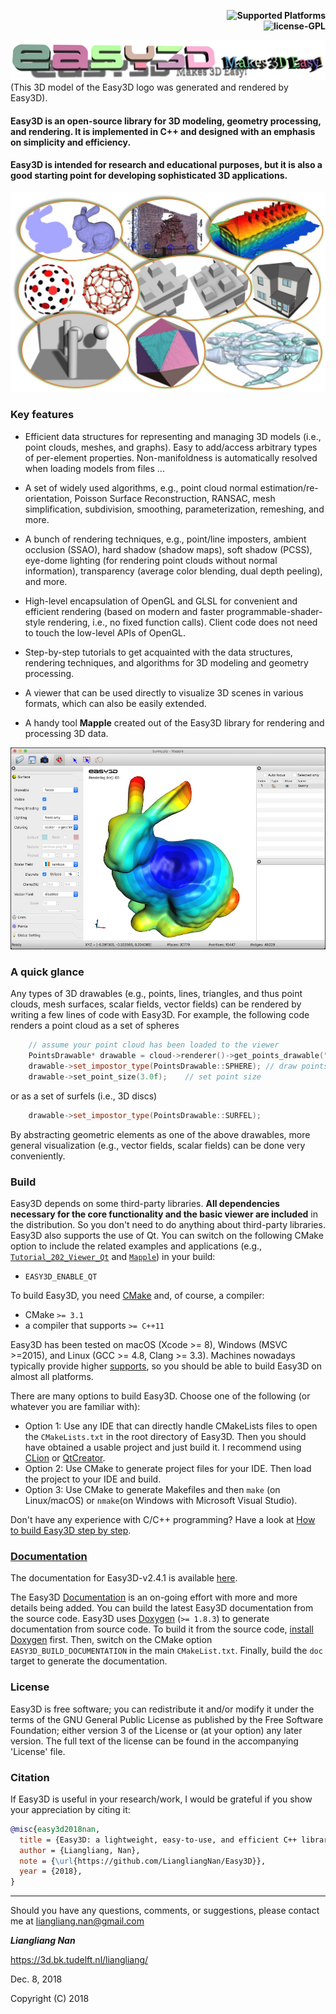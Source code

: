<p align="right">
    <b> <img src="https://img.shields.io/badge/platforms-Windows%20%7C%20macOS%20%7C%20Linux-green" title="Supported Platforms"/> </b> <br>
    <b> <img src="https://img.shields.io/badge/license-GPL-blue" title="license-GPL"/> </b> <br>
</p>

![Overview of Easy3D](resources/images/logo.jpg)
(This 3D model of the Easy3D logo was generated and rendered by Easy3D).

#### Easy3D is an open-source library for 3D modeling, geometry processing, and rendering. It is implemented in C++ and designed with an emphasis on simplicity and efficiency. 
#### Easy3D is intended for research and educational purposes, but it is also a good starting point for developing sophisticated 3D applications.

![Overview of Easy3D](resources/images/overview.jpg)

### Key features ###
* Efficient data structures for representing and managing 3D models (i.e., point clouds, meshes, and graphs). 
  Easy to add/access arbitrary types of per-element properties. Non-manifoldness is automatically resolved when 
  loading models from files ...
  
* A set of widely used algorithms, e.g., point cloud normal estimation/re-orientation, Poisson Surface Reconstruction, RANSAC, mesh simplification, subdivision, smoothing, parameterization, remeshing, and more.
   
* A bunch of rendering techniques, e.g., point/line imposters, ambient occlusion (SSAO), hard shadow (shadow maps), 
  soft shadow (PCSS), eye-dome lighting (for rendering point clouds without normal information), transparency (average 
  color blending, dual depth peeling), and more.
   
* High-level encapsulation of OpenGL and GLSL for convenient and efficient rendering (based on modern and faster
  programmable-shader-style rendering, i.e., no fixed function calls). Client code does not need to touch the low-level 
  APIs of OpenGL. 
  
* Step-by-step tutorials to get acquainted with the data structures, rendering techniques, and algorithms 
  for 3D modeling and geometry processing. 
    
* A viewer that can be used directly to visualize 3D scenes in various formats, which can also be easily extended.

* A handy tool <b>Mapple</b> created out of the Easy3D library for rendering and processing 3D data.

![Overview of Easy3D](resources/images/mapple.jpg)
 
### A quick glance ###

Any types of 3D drawables (e.g., points, lines, triangles, and thus point clouds, mesh surfaces, scalar fields, 
vector fields) can be rendered by writing a few lines of code with Easy3D. For example, the following code renders a 
point cloud as a set of spheres

```c++
    // assume your point cloud has been loaded to the viewer
    PointsDrawable* drawable = cloud->renderer()->get_points_drawable("vertices");
    drawable->set_impostor_type(PointsDrawable::SPHERE); // draw points as spheres.
    drawable->set_point_size(3.0f);    // set point size
```
or as a set of surfels (i.e., 3D discs)

```c++ 
    drawable->set_impostor_type(PointsDrawable::SURFEL);
``` 

By abstracting geometric elements as one of the above drawables, more general visualization (e.g., vector fields, 
scalar fields) can be done very conveniently.

### Build
Easy3D depends on some third-party libraries. **All dependencies necessary for the core functionality and the basic
viewer are included** in the distribution. So you don't need to do anything about third-party libraries. Easy3D 
also supports the use of Qt. You can switch on the following CMake option to include the related examples and 
applications (e.g., 
            [`Tutorial_202_Viewer_Qt`](https://github.com/LiangliangNan/Easy3D/tree/master/tutorials/Tutorial_202_Viewer_Qt) 
            and [`Mapple`](https://github.com/LiangliangNan/Easy3D/tree/master/applications/Mapple)) 
in your build:

- `EASY3D_ENABLE_QT`

To build Easy3D, you need [CMake](https://cmake.org/download/) and, of course, a compiler:

- CMake `>= 3.1`
- a compiler that supports `>= C++11`

Easy3D has been tested on macOS (Xcode >= 8), Windows (MSVC >=2015), and Linux (GCC >= 4.8, Clang >= 3.3). Machines 
nowadays typically provide higher [supports](https://en.cppreference.com/w/cpp/compiler_support), so you should be able 
to build Easy3D on almost all platforms.

There are many options to build Easy3D. Choose one of the following (or whatever you are familiar with):

- Option 1: Use any IDE that can directly handle CMakeLists files to open the `CMakeLists.txt` in the root directory of Easy3D. Then you should have obtained a usable project and just build it. I recommend using 
[CLion](https://www.jetbrains.com/clion/) or [QtCreator](https://www.qt.io/product).
- Option 2: Use CMake to generate project files for your IDE. Then load the project to your IDE and build.
- Option 3: Use CMake to generate Makefiles and then `make` (on Linux/macOS) or `nmake`(on Windows with Microsoft 
  Visual Studio).

Don't have any experience with C/C++ programming? 
Have a look at <a href="https://github.com/LiangliangNan/Easy3D/blob/master/HowToBuild.md">How to build Easy3D step by step</a>.


### [Documentation](https://3d.bk.tudelft.nl/liangliang/software/easy3d_doc/html/classes.html)
The documentation for Easy3D-v2.4.1 is available [here](https://3d.bk.tudelft.nl/liangliang/software/easy3d_doc/html/classes.html).

The Easy3D [Documentation](https://3d.bk.tudelft.nl/liangliang/software/easy3d_doc/html/classes.html) is an on-going effort
with more and more details being added. You can build the latest Easy3D documentation from the source code.
Easy3D uses [Doxygen](https://www.doxygen.nl/index.html) (`>= 1.8.3`) to generate documentation from source code. 
To build it from the source code, [install Doxygen](https://www.doxygen.nl/manual/install.html) first. 
Then, switch on the CMake option `EASY3D_BUILD_DOCUMENTATION` in the main `CMakeList.txt`. Finally, build the `doc` 
target to generate the documentation. 


### License
Easy3D is free software; you can redistribute it and/or modify it under the terms of the 
GNU General Public License as published by the Free Software Foundation; either version 3
of the License or (at your option) any later version. The full text of the license can be
found in the accompanying 'License' file.

### Citation
If Easy3D is useful in your research/work, I would be grateful if you show your appreciation by citing it:

```bibtex
@misc{easy3d2018nan,
  title = {Easy3D: a lightweight, easy-to-use, and efficient C++ library for processing and rendering 3D data},
  author = {Liangliang, Nan},
  note = {\url{https://github.com/LiangliangNan/Easy3D}},
  year = {2018},
}
```
---------

Should you have any questions, comments, or suggestions, please contact me at liangliang.nan@gmail.com

<b><i>Liangliang Nan</i></b>

https://3d.bk.tudelft.nl/liangliang/

Dec. 8, 2018

Copyright (C) 2018
